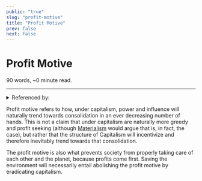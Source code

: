 ```yaml
---
public: "true"
slug: "profit-motive"
title: "Profit Motive"
prev: false
next: false
---
```

<script setup>
import { data } from '../../git.data.ts';
import { useData } from 'vitepress';
const pageData = useData();
</script>
<h1 class="p-name">Profit Motive</h1>
<p>90 words, ~0 minute read. <span v-html="data[`site/${pageData.page.value.relativePath}`]" /></p>
<hr/>

<details><summary>Referenced by:</summary><a href="/garden/anti-intellectualism/index.md">Anti-Intellectualism</a><a href="/garden/copyright/index.md">Copyright</a><a href="/garden/enshittification/index.md">Enshittification</a><a href="/garden/free-association/index.md">Free Association</a><a href="/garden/innovation/index.md">Innovation</a></details>

Profit motive refers to how, under capitalism, power and influence will naturally trend towards consolidation in an ever decreasing number of hands. This is not a claim that under capitalism are naturally more greedy and profit seeking (although [Materialism](/garden/materialism/index.md) would argue that is, in fact, the case), but rather that the structure of Capitalism will incentivize and therefore inevitably trend towards that consolidation.

The profit motive is also what prevents society from properly taking care of each other and the planet, because profits come first. Saving the environment will necessarily entail abolishing the profit motive by eradicating capitalism.